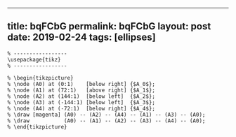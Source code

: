 ---
 title: bqFCbG
 permalink: bqFCbG
 layout: post
 date: 2019-02-24
 tags: [ellipses]
 ---

```latex% % Dans le préambule
% -----------------
\usepackage{tikz}
% -----------------

% \begin{tikzpicture}
% \node (A0) at (0:1)    [below right] {$A_0$};
% \node (A1) at (72:1)   [above right] {$A_1$};
% \node (A2) at (144:1)  [below left]  {$A_2$};
% \node (A3) at (-144:1) [below left]  {$A_3$};
% \node (A4) at (-72:1)  [below right] {$A_4$};
% \draw [magenta] (A0) -- (A2) -- (A4) -- (A1) -- (A3) -- (A0);
% \draw           (A0) -- (A1) -- (A2) -- (A3) -- (A4) -- (A0);
% \end{tikzpicture}
```